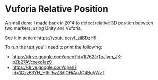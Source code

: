 # Vuforia Relative Position

A small demo I made back in 2014 to detect relative 3D position between two markers, using Unity and Vuforia.

See it in action: https://youtu.be/vf_zilBDzH8

To run the test you'll need to print the following:
* https://drive.google.com/open?id=1f7620rTeJjvm_JK-pZb27AVxxexo1az9
* https://drive.google.com/open?id=1Gzz6BYH_HIhi9wZSdlOHiAoJC4BuVWvT

